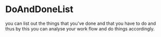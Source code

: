 # DoAndDoneList
you can list out the things that you've done and that you have to do and thus by this you can analyse your work flow and do things accordingly.
